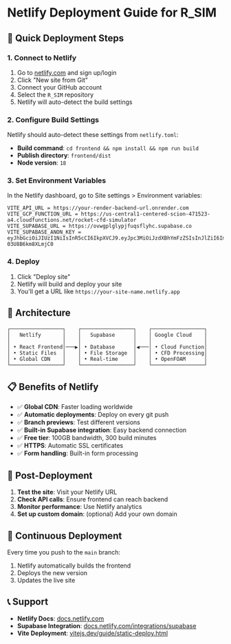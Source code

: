 # Netlify Deployment Guide for R_SIM

## 🚀 Quick Deployment Steps

### 1. Connect to Netlify
1. Go to [netlify.com](https://netlify.com) and sign up/login
2. Click "New site from Git"
3. Connect your GitHub account
4. Select the `R_SIM` repository
5. Netlify will auto-detect the build settings

### 2. Configure Build Settings
Netlify should auto-detect these settings from `netlify.toml`:
- **Build command**: `cd frontend && npm install && npm run build`
- **Publish directory**: `frontend/dist`
- **Node version**: `18`

### 3. Set Environment Variables
In the Netlify dashboard, go to Site settings > Environment variables:

```
VITE_API_URL = https://your-render-backend-url.onrender.com
VITE_GCP_FUNCTION_URL = https://us-central1-centered-scion-471523-a4.cloudfunctions.net/rocket-cfd-simulator
VITE_SUPABASE_URL = https://ovwgplglypjfuqsflyhc.supabase.co
VITE_SUPABASE_ANON_KEY = eyJhbGciOiJIUzI1NiIsInR5cCI6IkpXVCJ9.eyJpc3MiOiJzdXBhYmFzZSIsInJlZiI6Im92d2dwbGdseXBqZnVxc2ZseWhjIiwicm9sZSI6ImFub24iLCJpYXQiOjE3NTcyOTQ0MDgsImV4cCI6MjA3Mjg3MDQwOH0.YTjAKmshWQ5rFG9an2de8UHu9NA-03U8B6km8XLmjC0
```

### 4. Deploy
1. Click "Deploy site"
2. Netlify will build and deploy your site
3. You'll get a URL like `https://your-site-name.netlify.app`

## 🔧 Architecture

```
┌─────────────────┐    ┌─────────────────┐    ┌─────────────────┐
│   Netlify       │    │   Supabase      │    │ Google Cloud    │
│                 │    │                 │    │                 │
│ • React Frontend│───▶│ • Database      │◀───│ • Cloud Function│
│ • Static Files  │    │ • File Storage  │    │ • CFD Processing│
│ • Global CDN    │    │ • Real-time     │    │ • OpenFOAM      │
└─────────────────┘    └─────────────────┘    └─────────────────┘
```

## 📋 Benefits of Netlify

- ✅ **Global CDN**: Faster loading worldwide
- ✅ **Automatic deployments**: Deploy on every git push
- ✅ **Branch previews**: Test different versions
- ✅ **Built-in Supabase integration**: Easy backend connection
- ✅ **Free tier**: 100GB bandwidth, 300 build minutes
- ✅ **HTTPS**: Automatic SSL certificates
- ✅ **Form handling**: Built-in form processing

## 🚀 Post-Deployment

1. **Test the site**: Visit your Netlify URL
2. **Check API calls**: Ensure frontend can reach backend
3. **Monitor performance**: Use Netlify analytics
4. **Set up custom domain**: (optional) Add your own domain

## 🔄 Continuous Deployment

Every time you push to the `main` branch:
1. Netlify automatically builds the frontend
2. Deploys the new version
3. Updates the live site

## 📞 Support

- **Netlify Docs**: [docs.netlify.com](https://docs.netlify.com)
- **Supabase Integration**: [docs.netlify.com/integrations/supabase](https://docs.netlify.com/integrations/supabase)
- **Vite Deployment**: [vitejs.dev/guide/static-deploy.html](https://vitejs.dev/guide/static-deploy.html)
